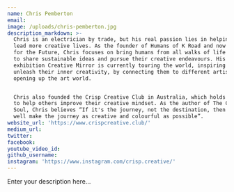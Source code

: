 ```yaml
---
name: Chris Pemberton
email:
image: /uploads/chris-pemberton.jpg
description_markdown: >-
  Chris is an electrician by trade, but his real passion lies in helping people
  lead more creative lives. As the founder of Humans of K Road and now Humans
  for the Future, Chris focuses on bring humans from all walks of life together
  to share sustainable ideas and pursue their creative endeavours. His
  exhibition Creative Mirror is currently touring the world, inspiring people to
  unleash their inner creativity, by connecting them to different artists and
  opening up the art world.


  Chris also founded the Crisp Creative Club in Australia, which holds sessions
  to help others improve their creative mindset. As the author of The Creative
  Soul, Chris believes “If it's the journey, not the destination, then we may as
  well make the journey as creative and colourful as possible”.
website_url: 'https://www.crispcreative.club/'
medium_url:
twitter:
facebook:
youtube_video_id:
github_username:
instagram: 'https://www.instagram.com/crisp.creative/'
---
```


Enter your description here...
